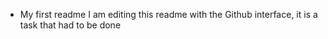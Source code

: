 - My first readme
I am editing this readme with the Github interface, it is a task that had to be done
